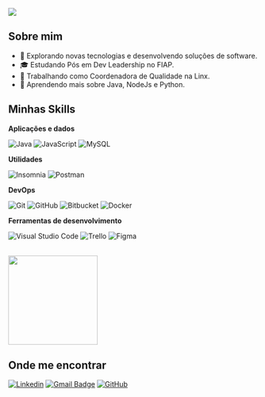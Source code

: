 ![](https://komarev.com/ghpvc/?username=esthinri&color=006bed)

## Sobre mim

- 🤔 Explorando novas tecnologias e desenvolvendo soluções de software.
- 🎓 Estudando Pós em Dev Leadership no FIAP.
- 💼 Trabalhando como Coordenadora de Qualidade na Linx.
- 🌱 Aprendendo mais sobre Java, NodeJs e Python.

## Minhas Skills

**Aplicações e dados**

![Java](https://img.shields.io/badge/-Java-333333?style=flat&logo=Java&logoColor=007396)
![JavaScript](https://img.shields.io/badge/-JavaScript-333333?style=flat&logo=javascript)
![MySQL](https://img.shields.io/badge/-MySQL-333333?style=flat&logo=mysql)

**Utilidades**

![Insomnia](https://img.shields.io/badge/-Insomnia-333333?style=flat&logo=insomnia)
![Postman](https://img.shields.io/badge/-Postman-333333?style=flat&logo=postman)

**DevOps**

![Git](https://img.shields.io/badge/-Git-333333?style=flat&logo=git)
![GitHub](https://img.shields.io/badge/-GitHub-333333?style=flat&logo=github)
![Bitbucket](https://img.shields.io/badge/-Bitbucket-333333?style=flat&logo=bitbucket)
![Docker](https://img.shields.io/badge/-Docker-333333?style=flat&logo=docker)

**Ferramentas de desenvolvimento**

![Visual Studio Code](https://img.shields.io/badge/-Visual%20Studio%20Code-333333?style=flat&logo=visual-studio-code&logoColor=007ACC)
![Trello](https://img.shields.io/badge/-Trello-333333?style=flat&logo=trello&logoColor=007ACC)
![Figma](https://img.shields.io/badge/-Figma-333333?style=flat&logo=figma&logoColor=007ACC)

<br/>

<a href="https://github.com/iuricode" title="Perfil da Esther">
  <img height="180em" src="https://github-readme-stats.vercel.app/api?username=esthinri&theme=dracula&show_icons=true" />
</a>

## Onde me encontrar

[![Linkedin](https://img.shields.io/badge/-username-blue?style=flat-square&logo=Linkedin&logoColor=white&link=https://www.linkedin.com/in/esther-hinrichsen/)]([LINK-DO-SEU-LINKEDIN](https://www.linkedin.com/in/esther-hinrichsen/))
[![Gmail Badge](https://img.shields.io/badge/-seuemail@email.com-006bed?style=flat-square&logo=Gmail&logoColor=white&link=mailto:esthinri@gmail.com)](mailto:SEU-EMAIL)
[![GitHub](https://img.shields.io/github/followers/iuricode?label=follow&style=social)](https://github.com/esthinri)

